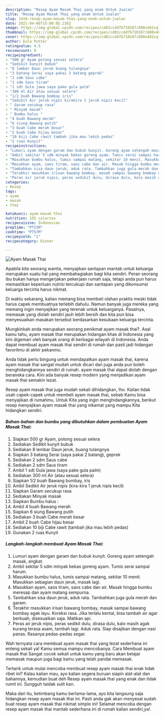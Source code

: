 ```yaml
---
description: "Resep Ayam Masak Thai yang enak Untuk Jualan"
title: "Resep Ayam Masak Thai yang enak Untuk Jualan"
slug: 1418-resep-ayam-masak-thai-yang-enak-untuk-jualan
date: 2021-04-06T15:00:05.236Z
image: https://img-global.cpcdn.com/recipes/cd81cc4d7b710187/680x482cq70/ayam-masak-thai-foto-resep-utama.jpg
thumbnail: https://img-global.cpcdn.com/recipes/cd81cc4d7b710187/680x482cq70/ayam-masak-thai-foto-resep-utama.jpg
cover: https://img-global.cpcdn.com/recipes/cd81cc4d7b710187/680x482cq70/ayam-masak-thai-foto-resep-utama.jpg
author: Eula Potter
ratingvalue: 4.5
reviewcount: 8
recipeingredient:
- "500 gr Ayam potong sesuai selera"
- "Sedikit kunyit bubuk"
- "8 lembar Daun jeruk buang tulangnya"
- "3 batang Serai saya pakai 2 batang geprek"
- "2 sdm Saus cabe"
- "2 sdm Saus tiram"
- "1 sdt Gula jawa saya pake gula palm"
- "300 ml Air atau sesuai selera"
- "1/2 buah Bawang bombay iris"
- "Sedikit Air jeruk nipis kirakira 1 jeruk nipis kecil"
- " Garam secukup rasa"
- " Minyak masak"
- " Bumbu halus "
- "4 buah Bawang merah"
- "6 siung Bawang putih"
- "3 buah Cabe merah besar"
- "2 buah Cabe hijau besar"
- "10 biji Cabe rawit tambah jika mau lebih pedas"
- "2 ruas Kunyit"
recipeinstructions:
- "Lumuri ayam dengan garam dan bubuk kunyit. Goreng ayam setengah masak, angkat."
- "Ambil sekitar 5 sdm minyak bekas goreng ayam. Tumis serai sampai harum."
- "Masukkan bumbu halus, tumis sampai matang, sekitar 10 menit. Masukkan sebagian daun jeruk, masak lagi."
- "Masukkan ayam, saos tiram, saos cabe dan air. Masak hingga bumbu meresap dan ayam matang sempurna."
- "Tambahkan sisa daun jeruk, aduk rata. Tambahkan juga gula merah dan garam."
- "Terakhir masukkan irisan bawang bombay, masak sampai bawang bombay agak layu. Koreksi rasa. Jika terlalu kental, bisa tambah air agar berkuah, disesuaikan saja. Matikan api."
- "Peras air jeruk nipis, peras sedikit dulu, dirasa dulu, kalo masih agak kurang terasa asam, tambah lagi. Aduk rata. Siap disajikan dengan nasi panas. Rasanya pedas-pedas segar."
categories:
- Resep
tags:
- ayam
- masak
- thai

katakunci: ayam masak thai 
nutrition: 155 calories
recipecuisine: Indonesian
preptime: "PT23M"
cooktime: "PT57M"
recipeyield: "1"
recipecategory: Dinner

---
```



![Ayam Masak Thai](https://img-global.cpcdn.com/recipes/cd81cc4d7b710187/680x482cq70/ayam-masak-thai-foto-resep-utama.jpg)

Apabila kita seorang wanita, menyajikan santapan mantab untuk keluarga merupakan suatu hal yang membahagiakan bagi kita sendiri. Peran seorang ibu bukan hanya mengerjakan pekerjaan rumah saja, tetapi anda pun harus memastikan keperluan nutrisi tercukupi dan santapan yang dikonsumsi keluarga tercinta harus nikmat.

Di waktu  sekarang, kalian memang bisa membeli olahan praktis meski tidak harus capek membuatnya terlebih dahulu. Namun banyak juga mereka yang memang ingin menyajikan yang terenak untuk keluarganya. Pasalnya, memasak yang diolah sendiri jauh lebih bersih dan kita pun bisa menyesuaikan masakan tersebut berdasarkan kesukaan keluarga tercinta. 



Mungkinkah anda merupakan seorang penikmat ayam masak thai?. Asal kamu tahu, ayam masak thai merupakan hidangan khas di Indonesia yang kini digemari oleh banyak orang di berbagai wilayah di Indonesia. Anda dapat membuat ayam masak thai sendiri di rumah dan pasti jadi hidangan favoritmu di akhir pekanmu.

Anda tidak perlu bingung untuk mendapatkan ayam masak thai, karena ayam masak thai sangat mudah untuk dicari dan juga anda pun boleh menghidangkannya sendiri di rumah. ayam masak thai dapat diolah dengan beraneka cara. Kini ada banyak resep modern yang menjadikan ayam masak thai semakin lezat.

Resep ayam masak thai juga mudah sekali dihidangkan, lho. Kalian tidak usah capek-capek untuk membeli ayam masak thai, sebab Kamu bisa menyajikan di rumahmu. Untuk Kita yang ingin menghidangkannya, berikut resep menyajikan ayam masak thai yang nikamat yang mampu Kita hidangkan sendiri.

<!--inarticleads1-->

##### Bahan-bahan dan bumbu yang dibutuhkan dalam pembuatan Ayam Masak Thai:

1. Siapkan 500 gr Ayam, potong sesuai selera
1. Sediakan Sedikit kunyit bubuk
1. Sediakan 8 lembar Daun jeruk, buang tulangnya
1. Siapkan 3 batang Serai (saya pakai 2 batang), geprek
1. Sediakan 2 sdm Saus cabe
1. Sediakan 2 sdm Saus tiram
1. Ambil 1 sdt Gula jawa (saya pake gula palm)
1. Sediakan 300 ml Air (atau sesuai selera)
1. Siapkan 1/2 buah Bawang bombay, iris
1. Ambil Sedikit Air jeruk nipis (kira-kira 1 jeruk nipis kecil)
1. Siapkan  Garam secukup rasa
1. Sediakan  Minyak masak
1. Siapkan  Bumbu halus :
1. Ambil 4 buah Bawang merah
1. Siapkan 6 siung Bawang putih
1. Sediakan 3 buah Cabe merah besar
1. Ambil 2 buah Cabe hijau besar
1. Sediakan 10 biji Cabe rawit (tambah jika mau lebih pedas)
1. Gunakan 2 ruas Kunyit




<!--inarticleads2-->

##### Langkah-langkah membuat Ayam Masak Thai:

1. Lumuri ayam dengan garam dan bubuk kunyit. Goreng ayam setengah masak, angkat.
1. Ambil sekitar 5 sdm minyak bekas goreng ayam. Tumis serai sampai harum.
1. Masukkan bumbu halus, tumis sampai matang, sekitar 10 menit. Masukkan sebagian daun jeruk, masak lagi.
1. Masukkan ayam, saos tiram, saos cabe dan air. Masak hingga bumbu meresap dan ayam matang sempurna.
1. Tambahkan sisa daun jeruk, aduk rata. Tambahkan juga gula merah dan garam.
1. Terakhir masukkan irisan bawang bombay, masak sampai bawang bombay agak layu. Koreksi rasa. Jika terlalu kental, bisa tambah air agar berkuah, disesuaikan saja. Matikan api.
1. Peras air jeruk nipis, peras sedikit dulu, dirasa dulu, kalo masih agak kurang terasa asam, tambah lagi. Aduk rata. Siap disajikan dengan nasi panas. Rasanya pedas-pedas segar.




Wah ternyata cara membuat ayam masak thai yang lezat sederhana ini enteng sekali ya! Kamu semua mampu mencobanya. Cara Membuat ayam masak thai Sangat cocok sekali untuk kamu yang baru akan belajar memasak maupun juga bagi kamu yang telah pandai memasak.

Tertarik untuk mulai mencoba membuat resep ayam masak thai enak tidak ribet ini? Kalau kalian mau, ayo kalian segera buruan siapin alat-alat dan bahannya, kemudian buat deh Resep ayam masak thai yang enak dan tidak rumit ini. Sungguh taidak sulit kan. 

Maka dari itu, ketimbang kamu berlama-lama, ayo kita langsung saja hidangkan resep ayam masak thai ini. Pasti anda gak akan menyesal sudah buat resep ayam masak thai nikmat simple ini! Selamat mencoba dengan resep ayam masak thai mantab sederhana ini di rumah kalian sendiri,ya!.

